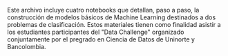 Este archivo incluye cuatro notebooks que detallan, paso a paso, la construcción de modelos básicos de Machine Learning destinados a dos problemas de clasificación. Estos materiales tienen como finalidad asistir a los estudiantes participantes del "Data Challenge" organizado conjuntamente por el pregrado en Ciencia de Datos de Uninorte y Bancolombia.